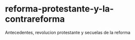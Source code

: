# reforma-protestante-y-la-contrareforma
Antecedentes, revolucion protestante y secuelas de la reforma
